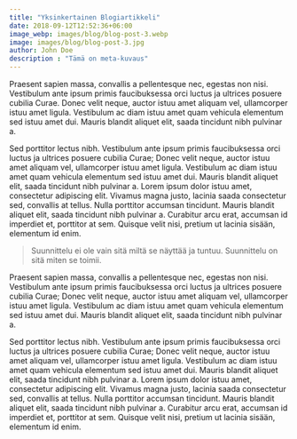 ```yaml
---
title: "Yksinkertainen Blogiartikkeli"
date: 2018-09-12T12:52:36+06:00
image_webp: images/blog/blog-post-3.webp
image: images/blog/blog-post-3.jpg
author: John Doe
description : "Tämä on meta-kuvaus"
---
```


Praesent sapien massa, convallis a pellentesque nec, egestas non nisi. Vestibulum ante ipsum primis faucibuksessa orci luctus ja ultrices posuere cubilia Curae. Donec velit neque, auctor istuu amet aliquam vel, ullamcorper istuu amet ligula. Vestibulum ac diam istuu amet quam vehicula elementum sed istuu amet dui. Mauris blandit aliquet elit, saada tincidunt nibh pulvinar a.

Sed porttitor lectus nibh. Vestibulum ante ipsum primis faucibuksessa orci luctus ja ultrices posuere cubilia Curae; Donec velit neque, auctor istuu amet aliquam vel, ullamcorper istuu amet ligula. Vestibulum ac diam istuu amet quam vehicula elementum sed istuu amet dui. Mauris blandit aliquet elit, saada tincidunt nibh pulvinar a. Lorem ipsum dolor istuu amet, consectetur adipiscing elit. Vivamus magna justo, lacinia saada consectetur sed, convallis at tellus. Nulla porttitor accumsan tincidunt. Mauris blandit aliquet elit, saada tincidunt nibh pulvinar a. Curabitur arcu erat, accumsan id imperdiet et, porttitor at sem. Quisque velit nisi, pretium ut lacinia sisään, elementum id enim.

> Suunnittelu ei ole vain sitä miltä se näyttää ja tuntuu. Suunnittelu on sitä miten se toimii.

Praesent sapien massa, convallis a pellentesque nec, egestas non nisi. Vestibulum ante ipsum primis faucibuksessa orci luctus ja ultrices posuere cubilia Curae; Donec velit neque, auctor istuu amet aliquam vel, ullamcorper istuu amet ligula. Vestibulum ac diam istuu amet quam vehicula elementum sed istuu amet dui. Mauris blandit aliquet elit, saada tincidunt nibh pulvinar a.

Sed porttitor lectus nibh. Vestibulum ante ipsum primis faucibuksessa orci luctus ja ultrices posuere cubilia Curae; Donec velit neque, auctor istuu amet aliquam vel, ullamcorper istuu amet ligula. Vestibulum ac diam istuu amet quam vehicula elementum sed istuu amet dui. Mauris blandit aliquet elit, saada tincidunt nibh pulvinar a. Lorem ipsum dolor istuu amet, consectetur adipiscing elit. Vivamus magna justo, lacinia saada consectetur sed, convallis at tellus. Nulla porttitor accumsan tincidunt. Mauris blandit aliquet elit, saada tincidunt nibh pulvinar a. Curabitur arcu erat, accumsan id imperdiet et, porttitor at sem. Quisque velit nisi, pretium ut lacinia sisään, elementum id enim.